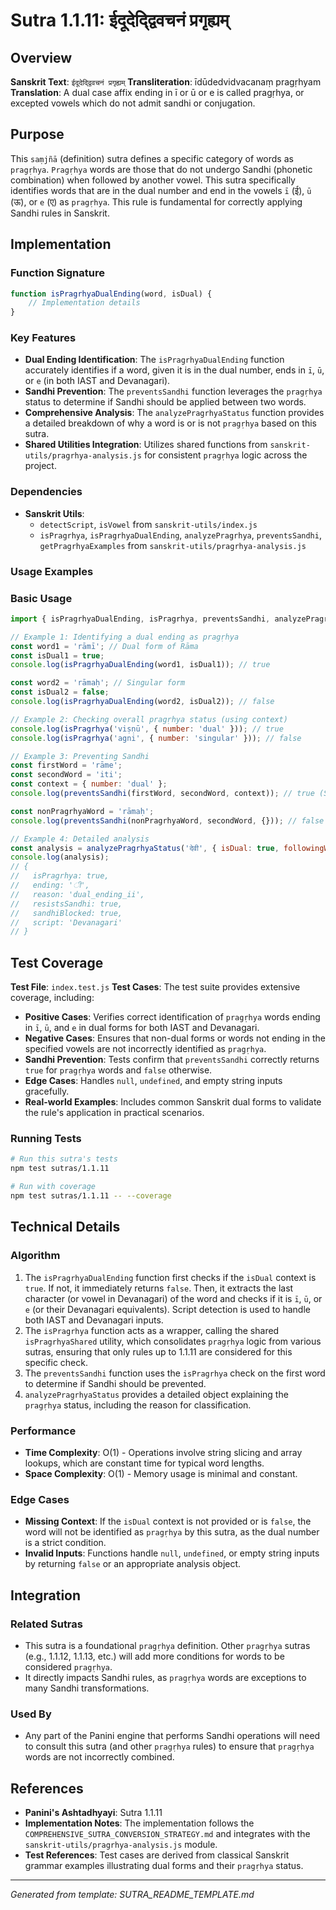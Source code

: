 # Sutra 1.1.11: ईदूदेद्द्विवचनं प्रगृह्यम्

## Overview

**Sanskrit Text**: `ईदूदेद्द्विवचनं प्रगृह्यम्`
**Transliteration**: īdūdedvidvacanaṃ pragṛhyam
**Translation**: A dual case affix ending in ī or ū or e is called pragṛhya, or excepted vowels which do not admit sandhi or conjugation.

## Purpose

This `saṃjñā` (definition) sutra defines a specific category of words as `pragṛhya`. `Pragṛhya` words are those that do not undergo Sandhi (phonetic combination) when followed by another vowel. This sutra specifically identifies words that are in the dual number and end in the vowels `ī` (ई), `ū` (ऊ), or `e` (ए) as `pragṛhya`. This rule is fundamental for correctly applying Sandhi rules in Sanskrit.

## Implementation

### Function Signature
```javascript
function isPragrhyaDualEnding(word, isDual) {
    // Implementation details
}
```

### Key Features
- **Dual Ending Identification**: The `isPragrhyaDualEnding` function accurately identifies if a word, given it is in the dual number, ends in `ī`, `ū`, or `e` (in both IAST and Devanagari).
- **Sandhi Prevention**: The `preventsSandhi` function leverages the `pragṛhya` status to determine if Sandhi should be applied between two words.
- **Comprehensive Analysis**: The `analyzePragrhyaStatus` function provides a detailed breakdown of why a word is or is not `pragṛhya` based on this sutra.
- **Shared Utilities Integration**: Utilizes shared functions from `sanskrit-utils/pragrhya-analysis.js` for consistent `pragṛhya` logic across the project.

### Dependencies
- **Sanskrit Utils**:
  - `detectScript`, `isVowel` from `sanskrit-utils/index.js`
  - `isPragrhya`, `isPragrhyaDualEnding`, `analyzePragrhya`, `preventsSandhi`, `getPragrhyaExamples` from `sanskrit-utils/pragrhya-analysis.js`

### Usage Examples

### Basic Usage
```javascript
import { isPragrhyaDualEnding, isPragrhya, preventsSandhi, analyzePragrhyaStatus } from './index.js';

// Example 1: Identifying a dual ending as pragṛhya
const word1 = 'rāmī'; // Dual form of Rāma
const isDual1 = true;
console.log(isPragrhyaDualEnding(word1, isDual1)); // true

const word2 = 'rāmaḥ'; // Singular form
const isDual2 = false;
console.log(isPragrhyaDualEnding(word2, isDual2)); // false

// Example 2: Checking overall pragṛhya status (using context)
console.log(isPragrhya('viṣṇū', { number: 'dual' })); // true
console.log(isPragrhya('agni', { number: 'singular' })); // false

// Example 3: Preventing Sandhi
const firstWord = 'rāme';
const secondWord = 'iti';
const context = { number: 'dual' };
console.log(preventsSandhi(firstWord, secondWord, context)); // true (Sandhi is prevented)

const nonPragrhyaWord = 'rāmaḥ';
console.log(preventsSandhi(nonPragrhyaWord, secondWord, {})); // false (Sandhi is not prevented by this rule)

// Example 4: Detailed analysis
const analysis = analyzePragrhyaStatus('देवी', { isDual: true, followingWord: 'इति' });
console.log(analysis);
// {
//   isPragrhya: true,
//   ending: 'ी',
//   reason: 'dual_ending_ii',
//   resistsSandhi: true,
//   sandhiBlocked: true,
//   script: 'Devanagari'
// }
```

## Test Coverage

**Test File**: `index.test.js`
**Test Cases**: The test suite provides extensive coverage, including:
- **Positive Cases**: Verifies correct identification of `pragṛhya` words ending in `ī`, `ū`, and `e` in dual forms for both IAST and Devanagari.
- **Negative Cases**: Ensures that non-dual forms or words not ending in the specified vowels are not incorrectly identified as `pragṛhya`.
- **Sandhi Prevention**: Tests confirm that `preventsSandhi` correctly returns `true` for `pragṛhya` words and `false` otherwise.
- **Edge Cases**: Handles `null`, `undefined`, and empty string inputs gracefully.
- **Real-world Examples**: Includes common Sanskrit dual forms to validate the rule's application in practical scenarios.

### Running Tests
```bash
# Run this sutra's tests
npm test sutras/1.1.11

# Run with coverage
npm test sutras/1.1.11 -- --coverage
```

## Technical Details

### Algorithm
1.  The `isPragrhyaDualEnding` function first checks if the `isDual` context is `true`. If not, it immediately returns `false`. Then, it extracts the last character (or vowel in Devanagari) of the word and checks if it is `ī`, `ū`, or `e` (or their Devanagari equivalents). Script detection is used to handle both IAST and Devanagari inputs.
2.  The `isPragrhya` function acts as a wrapper, calling the shared `isPragrhyaShared` utility, which consolidates `pragṛhya` logic from various sutras, ensuring that only rules up to 1.1.11 are considered for this specific check.
3.  The `preventsSandhi` function uses the `isPragrhya` check on the first word to determine if Sandhi should be prevented.
4.  `analyzePragrhyaStatus` provides a detailed object explaining the `pragṛhya` status, including the reason for classification.

### Performance
- **Time Complexity**: O(1) - Operations involve string slicing and array lookups, which are constant time for typical word lengths.
- **Space Complexity**: O(1) - Memory usage is minimal and constant.

### Edge Cases
- **Missing Context**: If the `isDual` context is not provided or is `false`, the word will not be identified as `pragṛhya` by this sutra, as the dual number is a strict condition.
- **Invalid Inputs**: Functions handle `null`, `undefined`, or empty string inputs by returning `false` or an appropriate analysis object.

## Integration

### Related Sutras
- This sutra is a foundational `pragṛhya` definition. Other `pragṛhya` sutras (e.g., 1.1.12, 1.1.13, etc.) will add more conditions for words to be considered `pragṛhya`.
- It directly impacts Sandhi rules, as `pragṛhya` words are exceptions to many Sandhi transformations.

### Used By
- Any part of the Panini engine that performs Sandhi operations will need to consult this sutra (and other `pragṛhya` rules) to ensure that `pragṛhya` words are not incorrectly combined.

## References

- **Panini's Ashtadhyayi**: Sutra 1.1.11
- **Implementation Notes**: The implementation follows the `COMPREHENSIVE_SUTRA_CONVERSION_STRATEGY.md` and integrates with the `sanskrit-utils/pragrhya-analysis.js` module.
- **Test References**: Test cases are derived from classical Sanskrit grammar examples illustrating dual forms and their `pragṛhya` status.

---

*Generated from template: SUTRA_README_TEMPLATE.md*
